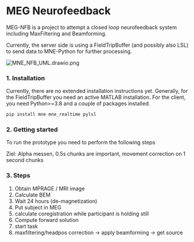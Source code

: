 # MEG Neurofeedback

MEG-NFB is a project to attempt a closed loop neurofeedback system including MaxFiltering and Beamforming.

Currently, the server side is using a FieldTripBuffer (and possibly also LSL) to send data to MNE-Python for further processing. 

![MNE_NFB_UML.drawio.png](C:\Users\Simon\Desktop\MEG_NFB\assets\2c2e31928e0111eb455f7711d79bede35ebeac6a.png)

### 1. Installation

Currently, there are no extended installation instructions yet. Generally, for the FieldTripBuffer you need an active MATLAB installation. For the client, you need Python>=3.8 and a couple of packages installed.

```python
pip install mne mne_realtime pylsl
```

### 2. Getting started

To run the prototype you need to perform the following steps



Ziel: Alpha messen, 0.5s chunks are important, movement correction on 1 second chunks



### 3. Steps



1. Obtain MPRAGE / MRI image
2. Calculate BEM
3. Wait 24 hours (de-magnetization)
4. Put subject in MEG
5. calculate coregistration while participant is holding still
6. Compute forward solution
7. start task
8. maxfiltering/headpos correction -> apply beamforming -> get source